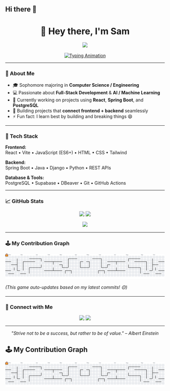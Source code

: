 ## Hi there 👋

<h1 align="center">👋 Hey there, I'm Sam</h1>
<p align="center">
  <img src="https://media0.giphy.com/media/v1.Y2lkPTc5MGI3NjExazZtcW1tcHJiNm1sNHA5emgyaWhnY3duZDhxY3ZyZ3RxZWVhMjhlbSZlcD12MV9pbnRlcm5hbF9naWZfYnlfaWQmY3Q9Zw/o2TqK6vEzhp96/giphy.gif" width="150"/>
</p>


<p align="center">
  <a href="https://github.com/samin1554">
    <img src="https://readme-typing-svg.herokuapp.com?font=Fira+Code&size=22&duration=2500&pause=1000&color=00F781&center=true&vCenter=true&width=440&lines=Computer+Science+Student;Full+Stack+Developer;Machine+Learning+Explorer;Lifelong+Learner+📘" alt="Typing Animation" />
  </a>
</p>

---

### 🧠 About Me
- 🎓 Sophomore majoring in **Computer Science / Engineering**
- 💻 Passionate about **Full-Stack Development** & **AI / Machine Learning**
- 🌱 Currently working on projects using **React**, **Spring Boot**, and **PostgreSQL**
- 🚀 Building projects that **connect frontend + backend** seamlessly
- ⚡ Fun fact: I learn best by building and breaking things 😄

---

### 🧩 Tech Stack

**Frontend:**  
React • Vite • JavaScript (ES6+) • HTML • CSS • Tailwind  

**Backend:**  
Spring Boot • Java • Django • Python • REST APIs  

**Database & Tools:**  
PostgreSQL • Supabase • DBeaver • Git • GitHub Actions  

---

### 📈 GitHub Stats

<p align="center">
  <img src="https://github-readme-stats.vercel.app/api?username=samin1554&show_icons=true&count_private=true&include_all_commits=true&theme=radical" height="170" />
  <img src="https://github-readme-stats.vercel.app/api/top-langs/?username=samin1554&layout=compact&theme=radical" height="170" />
</p>

<p align="center">
  <img src="https://github-readme-streak-stats.herokuapp.com/?user=samin1554&theme=radical" height="180" />
</p>

---

### 🕹️ My Contribution Graph

<p align="center">
  <picture>
    <source media="(prefers-color-scheme: dark)" srcset="https://raw.githubusercontent.com/samin1554/samin1554/output/pacman-contribution-graph-dark.svg">
    <source media="(prefers-color-scheme: light)" srcset="https://raw.githubusercontent.com/samin1554/samin1554/output/pacman-contribution-graph.svg">
    <img alt="Pac-Man contribution graph" src="https://raw.githubusercontent.com/samin1554/samin1554/output/pacman-contribution-graph.svg" width="700">
  </picture>
</p>

*(This game auto-updates based on my latest commits! 🟡)*

---

### 🤝 Connect with Me

<p align="center">
  <a href="mailto:Samiul27a@gmail.com"><img src="https://img.shields.io/badge/Email-D14836?style=for-the-badge&logo=gmail&logoColor=white"/></a>
  <a href="https://github.com/samin1554"><img src="https://img.shields.io/badge/GitHub-000000?style=for-the-badge&logo=github&logoColor=white"/></a>
</p>

---

<p align="center">
  <i>"Strive not to be a success, but rather to be of value." – Albert Einstein</i>
</p>




## 🕹️ My Contribution Graph

<picture>
  <source media="(prefers-color-scheme: dark)" srcset="https://raw.githubusercontent.com/samin1554/samin1554/output/pacman-contribution-graph-dark.svg">
  <source media="(prefers-color-scheme: light)" srcset="https://raw.githubusercontent.com/samin1554/samin1554/output/pacman-contribution-graph.svg">
  <img alt="Pac-Man contribution graph" src="https://raw.githubusercontent.com/samin1554/samin1554/output/pacman-contribution-graph.svg">
</picture>
